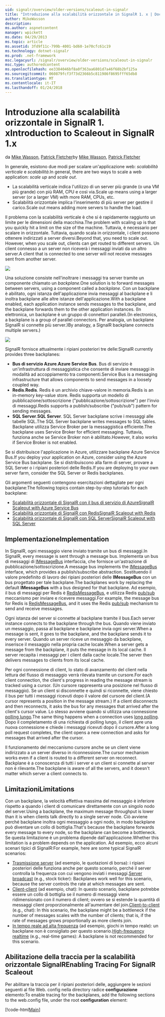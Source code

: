 ```yaml
---
uid: signalr/overview/older-versions/scaleout-in-signalr
title: "Introduzione alla scalabilità orizzontale in SignalR 1. x | Documenti Microsoft"
author: MikeWasson
description: 
ms.author: aspnetcontent
manager: wpickett
ms.date: 04/29/2013
ms.topic: article
ms.assetid: 3fd9f11c-799b-4001-bd60-1e70cfc61c19
ms.technology: dotnet-signalr
ms.prod: .net-framework
msc.legacyurl: /signalr/overview/older-versions/scaleout-in-signalr
msc.type: authoredcontent
ms.openlocfilehash: ee3384046bf8a0f363aa6801d7a46f68b2bf125a
ms.sourcegitcommit: 060879fcf3f73d2366b5c811986f8695fff65db8
ms.translationtype: MT
ms.contentlocale: it-IT
ms.lasthandoff: 01/24/2018
---
```

<a name="introduction-to-scaleout-in-signalr-1x"></a><span data-ttu-id="65693-102">Introduzione alla scalabilità orizzontale in SignalR 1. x</span><span class="sxs-lookup"><span data-stu-id="65693-102">Introduction to Scaleout in SignalR 1.x</span></span>
====================
<span data-ttu-id="65693-103">da [Mike Wasson](https://github.com/MikeWasson), [Patrick Fletcher](https://github.com/pfletcher)</span><span class="sxs-lookup"><span data-stu-id="65693-103">by [Mike Wasson](https://github.com/MikeWasson), [Patrick Fletcher](https://github.com/pfletcher)</span></span>

<span data-ttu-id="65693-104">In generale, esistono due modi per scalare un'applicazione web: *scalabilità verticale* e *scalabilità*.</span><span class="sxs-lookup"><span data-stu-id="65693-104">In general, there are two ways to scale a web application: *scale up* and *scale out*.</span></span>

- <span data-ttu-id="65693-105">La scalabilità verticale indica l'utilizzo di un server più grande (o una VM più grande) con più RAM, CPU e così via.</span><span class="sxs-lookup"><span data-stu-id="65693-105">Scale up means using a larger server (or a larger VM) with more RAM, CPUs, etc.</span></span>
- <span data-ttu-id="65693-106">Scalabilità orizzontale implica l'inserimento di più server per gestire il carico.</span><span class="sxs-lookup"><span data-stu-id="65693-106">Scale out means adding more servers to handle the load.</span></span>

<span data-ttu-id="65693-107">Il problema con la scalabilità verticale è che si è rapidamente raggiunto un limite per le dimensioni della macchina.</span><span class="sxs-lookup"><span data-stu-id="65693-107">The problem with scaling up is that you quickly hit a limit on the size of the machine.</span></span> <span data-ttu-id="65693-108">Tuttavia, è necessario per scalare in orizzontale. Tuttavia, quando scala in orizzontale, i client possono ottenere indirizzati a server diversi.</span><span class="sxs-lookup"><span data-stu-id="65693-108">Beyond that, you need to scale out. However, when you scale out, clients can get routed to different servers.</span></span> <span data-ttu-id="65693-109">Un client connesso a un server non riceverà i messaggi inviati da un altro server.</span><span class="sxs-lookup"><span data-stu-id="65693-109">A client that is connected to one server will not receive messages sent from another server.</span></span>

![](scaleout-in-signalr/_static/image1.png)

<span data-ttu-id="65693-110">Una soluzione consiste nell'inoltrare i messaggi tra server tramite un componente chiamato un *backplane*.</span><span class="sxs-lookup"><span data-stu-id="65693-110">One solution is to forward messages between servers, using a component called a *backplane*.</span></span> <span data-ttu-id="65693-111">Con un backplane è abilitato, ogni istanza dell'applicazione invia messaggi al backplane e li inoltra backplane alle altre istanze dell'applicazione.</span><span class="sxs-lookup"><span data-stu-id="65693-111">With a backplane enabled, each application instance sends messages to the backplane, and the backplane forwards them to the other application instances.</span></span> <span data-ttu-id="65693-112">(In elettronica, un backplane è un gruppo di connettori paralleli.</span><span class="sxs-lookup"><span data-stu-id="65693-112">(In electronics, a backplane is a group of parallel connectors.</span></span> <span data-ttu-id="65693-113">Per analogia, un backplane SignalR si connette più server.)</span><span class="sxs-lookup"><span data-stu-id="65693-113">By analogy, a SignalR backplane connects multiple servers.)</span></span>

![](scaleout-in-signalr/_static/image2.png)

<span data-ttu-id="65693-114">SignalR fornisce attualmente i ripiani posteriori tre delle:</span><span class="sxs-lookup"><span data-stu-id="65693-114">SignalR currently provides three backplanes:</span></span>

- <span data-ttu-id="65693-115">**Bus di servizio Azure**.</span><span class="sxs-lookup"><span data-stu-id="65693-115">**Azure Service Bus**.</span></span> <span data-ttu-id="65693-116">Bus di servizio è un'infrastruttura di messaggistica che consente di inviare messaggi in modalità ad accoppiamento tra componenti.</span><span class="sxs-lookup"><span data-stu-id="65693-116">Service Bus is a messaging infrastructure that allows components to send messages in a loosely coupled way.</span></span>
- <span data-ttu-id="65693-117">**Redis**.</span><span class="sxs-lookup"><span data-stu-id="65693-117">**Redis**.</span></span> <span data-ttu-id="65693-118">Redis è un archivio chiave-valore in memoria.</span><span class="sxs-lookup"><span data-stu-id="65693-118">Redis is an in-memory key-value store.</span></span> <span data-ttu-id="65693-119">Redis supporta un modello di pubblicazione/sottoscrizione ("pubblicazione/sottoscrizione") per l'invio di messaggi.</span><span class="sxs-lookup"><span data-stu-id="65693-119">Redis supports a publish/subscribe ("pub/sub") pattern for sending messages.</span></span>
- <span data-ttu-id="65693-120">**SQL Server**.</span><span class="sxs-lookup"><span data-stu-id="65693-120">**SQL Server**.</span></span> <span data-ttu-id="65693-121">SQL Server backplane scrive i messaggi alle tabelle SQL.</span><span class="sxs-lookup"><span data-stu-id="65693-121">The SQL Server backplane writes messages to SQL tables.</span></span> <span data-ttu-id="65693-122">Backplane utilizza Service Broker per la messaggistica efficiente.</span><span class="sxs-lookup"><span data-stu-id="65693-122">The backplane uses Service Broker for efficient messaging.</span></span> <span data-ttu-id="65693-123">Tuttavia, funziona anche se Service Broker non è abilitato.</span><span class="sxs-lookup"><span data-stu-id="65693-123">However, it also works if Service Broker is not enabled.</span></span>

<span data-ttu-id="65693-124">Se si distribuisce l'applicazione in Azure, utilizzare backplane Azure Service Bus.</span><span class="sxs-lookup"><span data-stu-id="65693-124">If you deploy your application on Azure, consider using the Azure Service Bus backplane.</span></span> <span data-ttu-id="65693-125">Se si distribuiscono alla farm di server, provare a SQL Server o i ripiani posteriori delle Redis.</span><span class="sxs-lookup"><span data-stu-id="65693-125">If you are deploying to your own server farm, consider the SQL Server or Redis backplanes.</span></span>

<span data-ttu-id="65693-126">Gli argomenti seguenti contengono esercitazioni dettagliate per ogni backplane:</span><span class="sxs-lookup"><span data-stu-id="65693-126">The following topics contain step-by-step tutorials for each backplane:</span></span>

- [<span data-ttu-id="65693-127">Scalabilità orizzontale di SignalR con il bus di servizio di Azure</span><span class="sxs-lookup"><span data-stu-id="65693-127">SignalR Scaleout with Azure Service Bus</span></span>](scaleout-with-windows-azure-service-bus.md)
- [<span data-ttu-id="65693-128">Scalabilità orizzontale di SignalR con Redis</span><span class="sxs-lookup"><span data-stu-id="65693-128">SignalR Scaleout with Redis</span></span>](scaleout-with-redis.md)
- [<span data-ttu-id="65693-129">Scalabilità orizzontale di SignalR con SQL Server</span><span class="sxs-lookup"><span data-stu-id="65693-129">SignalR Scaleout with SQL Server</span></span>](scaleout-with-sql-server.md)

## <a name="implementation"></a><span data-ttu-id="65693-130">Implementazione</span><span class="sxs-lookup"><span data-stu-id="65693-130">Implementation</span></span>

<span data-ttu-id="65693-131">In SignalR, ogni messaggio viene inviato tramite un bus di messaggi.</span><span class="sxs-lookup"><span data-stu-id="65693-131">In SignalR, every message is sent through a message bus.</span></span> <span data-ttu-id="65693-132">Implementa un bus di messaggi di [IMessageBus](https://msdn.microsoft.com/library/microsoft.aspnet.signalr.messaging.imessagebus(v=vs.100).aspx) interfaccia, che fornisce un'astrazione di pubblicazione/sottoscrizione.</span><span class="sxs-lookup"><span data-stu-id="65693-132">A message bus implements the [IMessageBus](https://msdn.microsoft.com/library/microsoft.aspnet.signalr.messaging.imessagebus(v=vs.100).aspx) interface, which provides a publish/subscribe abstraction.</span></span> <span data-ttu-id="65693-133">Sostituendo il valore predefinito di lavoro dei ripiani posteriori delle **IMessageBus** con un bus progettato per tale backplane.</span><span class="sxs-lookup"><span data-stu-id="65693-133">The backplanes work by replacing the default **IMessageBus** with a bus designed for that backplane.</span></span> <span data-ttu-id="65693-134">Ad esempio, il bus di messaggi per Redis è [RedisMessageBus](https://msdn.microsoft.com/library/microsoft.aspnet.signalr.redis.redismessagebus(v=vs.100).aspx), e utilizza Redis [pub/sub](http://redis.io/topics/pubsub) meccanismo per inviare e ricevere messaggi.</span><span class="sxs-lookup"><span data-stu-id="65693-134">For example, the message bus for Redis is [RedisMessageBus](https://msdn.microsoft.com/library/microsoft.aspnet.signalr.redis.redismessagebus(v=vs.100).aspx), and it uses the Redis [pub/sub](http://redis.io/topics/pubsub) mechanism to send and receive messages.</span></span>

<span data-ttu-id="65693-135">Ogni istanza del server si connette al backplane tramite il bus.</span><span class="sxs-lookup"><span data-stu-id="65693-135">Each server instance connects to the backplane through the bus.</span></span> <span data-ttu-id="65693-136">Quando viene inviato un messaggio, passa al backplane e backplane invia ogni server.</span><span class="sxs-lookup"><span data-stu-id="65693-136">When a message is sent, it goes to the backplane, and the backplane sends it to every server.</span></span> <span data-ttu-id="65693-137">Quando un server riceve un messaggio da backplane, inserisce il messaggio nella propria cache locale.</span><span class="sxs-lookup"><span data-stu-id="65693-137">When a server gets a message from the backplane, it puts the message in its local cache.</span></span> <span data-ttu-id="65693-138">Il server recapita i messaggi per i client dalla cache locale.</span><span class="sxs-lookup"><span data-stu-id="65693-138">The server then delivers messages to clients from its local cache.</span></span>

<span data-ttu-id="65693-139">Per ogni connessione di client, lo stato di avanzamento del client nella lettura del flusso di messaggio verrà rilevata tramite un cursore.</span><span class="sxs-lookup"><span data-stu-id="65693-139">For each client connection, the client's progress in reading the message stream is tracked using a cursor.</span></span> <span data-ttu-id="65693-140">(Un cursore rappresenta una posizione nel flusso di messaggio). Se un client si disconnette e quindi si riconnette, viene chiesto il bus per tutti i messaggi ricevuti dopo il valore del cursore del client.</span><span class="sxs-lookup"><span data-stu-id="65693-140">(A cursor represents a position in the message stream.) If a client disconnects and then reconnects, it asks the bus for any messages that arrived after the client's cursor value.</span></span> <span data-ttu-id="65693-141">Lo stesso avviene quando si utilizza una connessione [polling lungo](../getting-started/introduction-to-signalr.md#transports).</span><span class="sxs-lookup"><span data-stu-id="65693-141">The same thing happens when a connection uses [long polling](../getting-started/introduction-to-signalr.md#transports).</span></span> <span data-ttu-id="65693-142">Dopo il completamento di una richiesta di polling lungo, il client apre una nuova connessione e chiede i messaggi ricevuti dopo il cursore.</span><span class="sxs-lookup"><span data-stu-id="65693-142">After a long poll request completes, the client opens a new connection and asks for messages that arrived after the cursor.</span></span>

<span data-ttu-id="65693-143">Il funzionamento del meccanismo cursore anche se un client viene indirizzato a un server diverso in riconnessione.</span><span class="sxs-lookup"><span data-stu-id="65693-143">The cursor mechanism works even if a client is routed to a different server on reconnect.</span></span> <span data-ttu-id="65693-144">Backplane è a conoscenza di tutti i server e un client si connette al server non è rilevante.</span><span class="sxs-lookup"><span data-stu-id="65693-144">The backplane is aware of all the servers, and it doesn't matter which server a client connects to.</span></span>

## <a name="limitations"></a><span data-ttu-id="65693-145">Limitazioni</span><span class="sxs-lookup"><span data-stu-id="65693-145">Limitations</span></span>

<span data-ttu-id="65693-146">Con un backplane, la velocità effettiva massima del messaggio è inferiore rispetto a quando i client di comunicare direttamente con un singolo nodo del server.</span><span class="sxs-lookup"><span data-stu-id="65693-146">Using a backplane, the maximum message throughput is lower than it is when clients talk directly to a single server node.</span></span> <span data-ttu-id="65693-147">Ciò avviene perché backplane inoltra ogni messaggio a ogni nodo, in modo backplane può diventare un collo di bottiglia.</span><span class="sxs-lookup"><span data-stu-id="65693-147">That's because the backplane forwards every message to every node, so the backplane can become a bottleneck.</span></span> <span data-ttu-id="65693-148">Se questa limitazione è un problema dipende dall'applicazione.</span><span class="sxs-lookup"><span data-stu-id="65693-148">Whether this limitation is a problem depends on the application.</span></span> <span data-ttu-id="65693-149">Ad esempio, ecco alcuni scenari tipici di SignalR:</span><span class="sxs-lookup"><span data-stu-id="65693-149">For example, here are some typical SignalR scenarios:</span></span>

- <span data-ttu-id="65693-150">[Trasmissione server](tutorial-server-broadcast-with-aspnet-signalr.md) (ad esempio, le quotazioni di borsa): i ripiani posteriori delle funziona anche per questo scenario, perché il server controlla la frequenza con cui vengono inviati i messaggi.</span><span class="sxs-lookup"><span data-stu-id="65693-150">[Server broadcast](tutorial-server-broadcast-with-aspnet-signalr.md) (e.g., stock ticker): Backplanes work well for this scenario, because the server controls the rate at which messages are sent.</span></span>
- <span data-ttu-id="65693-151">[Client-client](tutorial-getting-started-with-signalr.md) (ad esempio, chat): In questo scenario, backplane potrebbe essere un collo di bottiglia se il numero di messaggi viene ridimensionato con il numero di client; ovvero se si estende la quantità di messaggi client proporzionalmente all'aumentare del join.</span><span class="sxs-lookup"><span data-stu-id="65693-151">[Client-to-client](tutorial-getting-started-with-signalr.md) (e.g., chat): In this scenario, the backplane might be a bottleneck if the number of messages scales with the number of clients; that is, if the rate of messages grows proportionally as more clients join.</span></span>
- <span data-ttu-id="65693-152">[In tempo reale ad alta frequenza](tutorial-high-frequency-realtime-with-signalr.md) (ad esempio, giochi in tempo reale): un backplane non è consigliato per questo scenario.</span><span class="sxs-lookup"><span data-stu-id="65693-152">[High-frequency realtime](tutorial-high-frequency-realtime-with-signalr.md) (e.g., real-time games): A backplane is not recommended for this scenario.</span></span>

## <a name="enabling-tracing-for-signalr-scaleout"></a><span data-ttu-id="65693-153">Abilitazione della traccia per la scalabilità orizzontale SignalR</span><span class="sxs-lookup"><span data-stu-id="65693-153">Enabling Tracing For SignalR Scaleout</span></span>

<span data-ttu-id="65693-154">Per abilitare la traccia per il ripiani posteriori delle, aggiungere le sezioni seguenti al file Web. config nella directory radice **configurazione** elemento:</span><span class="sxs-lookup"><span data-stu-id="65693-154">To enable tracing for the backplanes, add the following sections to the web.config file, under the root **configuration** element:</span></span>

[!code-html[Main](scaleout-in-signalr/samples/sample1.html)]

